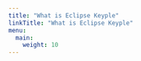 ```yaml
---
title: "What is Eclipse Keyple"
linkTitle: "What is Eclipse Keyple"
menu:
  main:
    weight: 10
---
```




